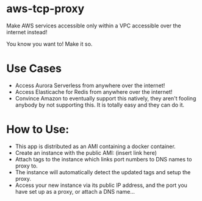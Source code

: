 # aws-tcp-proxy
Make AWS services accessible only within a VPC accessible over the internet instead!

You know you want to! Make it so.

# Use Cases
* Access Aurora Serverless from anywhere over the internet!
* Access Elasticache for Redis from anywhere over the internet!
* Convince Amazon to eventually support this natively, they aren't fooling anybody by not supporting this. It is totally easy and they can do it.

# How to Use:
* This app is distributed as an AMI containing a docker container.
* Create an instance with the public AMI: (insert link here)
* Attach tags to the instance which links port numbers to DNS names to proxy to.
* The instance will automatically detect the updated tags and setup the proxy.
* Access your new instance via its public IP address, and the port you have set up as a proxy, or attach a DNS name...
